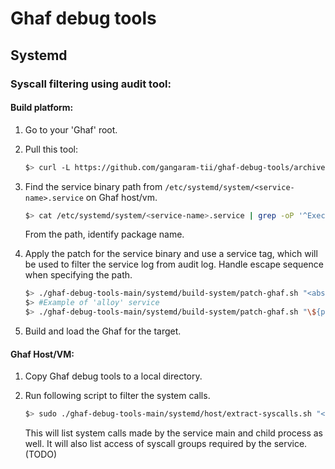 # Ghaf debug tools

## Systemd
### Syscall filtering using audit tool:
#### Build platform:
1) Go to your 'Ghaf' root.
2) Pull this tool:

   ```bash
   $> curl -L https://github.com/gangaram-tii/ghaf-debug-tools/archive/refs/heads/main.zip --output ghaf-debug-tools-main.zip && unzip ghaf-debug-tools-main.zip
   ```

3) Find the service binary path from `/etc/systemd/system/<service-name>.service` on Ghaf host/vm.

   ```bash
   $> cat /etc/systemd/system/<service-name>.service | grep -oP '^ExecStart=\s*\K\S+'
   ```

   From the path, identify package name.


4) Apply the patch for the service binary and use a service tag, which will be used to filter the service log from audit log. Handle escape sequence when specifying the path.

   ```bash
   $> ./ghaf-debug-tools-main/systemd/build-system/patch-ghaf.sh "<absolute-service-path>" "<service-tag>"
   $> #Example of 'alloy' service
   $> ./ghaf-debug-tools-main/systemd/build-system/patch-ghaf.sh "\${pkgs.grafana-alloy}\/bin\/alloy" "alloy-tag"
   ```

5) Build and load the Ghaf for the target.

#### Ghaf Host/VM:
1) Copy Ghaf debug tools to a local directory.
2) Run following script to filter the system calls.

   ```bash
   $> sudo ./ghaf-debug-tools-main/systemd/host/extract-syscalls.sh "<service-tag>"
   ```
   This will list system calls made by the service main and child process as well.
   It will also list access of syscall groups required by the service.(TODO)
